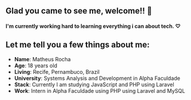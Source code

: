 ## Glad you came to see me, welcome!! 👋

 #### I'm currently working hard to learning everything i can about tech. ♡

## Let me tell you a few things about me:
* **Name**: Matheus Rocha
* **Age**: 18 years old
* **Living**: Recife, Pernambuco, Brazil
* **University**: Systems Analysis and Development in Alpha Faculdade
* **Stack**: Currently I am studying JavaScript and PHP using Laravel
* **Work**: Intern in Alpha Faculdade using PHP using Laravel and MySQL

<!--
**Mathz78/Mathz78** is a ✨ _special_ ✨ repository because its `README.md` (this file) appears on your GitHub profile.

Here are some ideas to get you started:

- 🔭 I’m currently working on ...
- 🌱 I’m currently learning ...
- 👯 I’m looking to collaborate on ...
- 🤔 I’m looking for help with ...
- 💬 Ask me about ...
- 📫 How to reach me: ...
- 😄 Pronouns: ...
- ⚡ Fun fact: ...
-->
